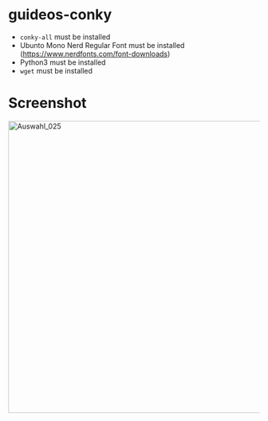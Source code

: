 # guideos-conky

- `conky-all` must be installed
- Ubunto Mono Nerd Regular Font must be installed (https://www.nerdfonts.com/font-downloads)
- Python3 must be installed
- `wget` must be installed

# Screenshot

<img width="658" height="585" alt="Auswahl_025" src="https://github.com/user-attachments/assets/93972d00-d3d1-4f94-8df5-d6b2a95add63" />
